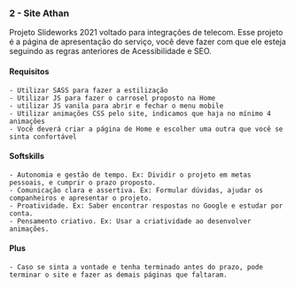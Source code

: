 ### 2 - Site Athan
Projeto Slideworks 2021 voltado para integrações de telecom. Esse projeto é a página de apresentação do serviço, você deve fazer com que ele esteja seguindo as regras anteriores de Acessibilidade e SEO. 

#### Requisitos
    - Utilizar SASS para fazer a estilização
    - Utilizar JS para fazer o carrosel proposto na Home
    - utilizar JS vanila para abrir e fechar o menu mobile
    - Utilizar animações CSS pelo site, indicamos que haja no mínimo 4 animações
    - Você deverá criar a página de Home e escolher uma outra que você se sinta confortável

#### Softskills
    - Autonomia e gestão de tempo. Ex: Dividir o projeto em metas pessoais, e cumprir o prazo proposto.
    - Comunicação clara e assertiva. Ex: Formular dúvidas, ajudar os companheiros e apresentar o projeto.
    - Proatividade. Ex: Saber encontrar respostas no Google e estudar por conta.
    - Pensamento criativo. Ex: Usar a criatividade ao desenvolver animações.

#### Plus
    - Caso se sinta a vontade e tenha terminado antes do prazo, pode terminar o site e fazer as demais páginas que faltaram.